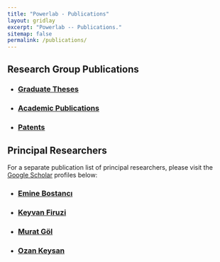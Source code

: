 ```yaml
---
title: "Powerlab - Publications"
layout: gridlay
excerpt: "Powerlab -- Publications."
sitemap: false
permalink: /publications/
---
```


## Research Group Publications

- ### [Graduate Theses](https://avesis.metu.edu.tr/researchteamsite/powerlab/theses)
- ### [Academic Publications](https://avesis.metu.edu.tr/researchteamsite/powerlab/publications)
- ### [Patents](https://avesis.metu.edu.tr/researchteamsite/powerlab/publications)


## Principal Researchers

For a separate publication list of principal researchers, please visit the [Google Scholar](https://scholar.google.com/) profiles below: 

- ### [Emine Bostancı](https://scholar.google.com.tr/citations?user=m-LX_bYAAAAJ&hl=tr&oi=ao)

- ### [Keyvan Firuzi](https://scholar.google.com/citations?user=eFnkCSwAAAAJ&hl=en)

- ### [Murat Göl](https://scholar.google.com.tr/citations?user=iTfkN4oAAAAJ&hl=tr&oi=ao)

- ### [Ozan Keysan](https://scholar.google.com.tr/citations?user=dzuKyxwAAAAJ&hl=tr&oi=ao)
